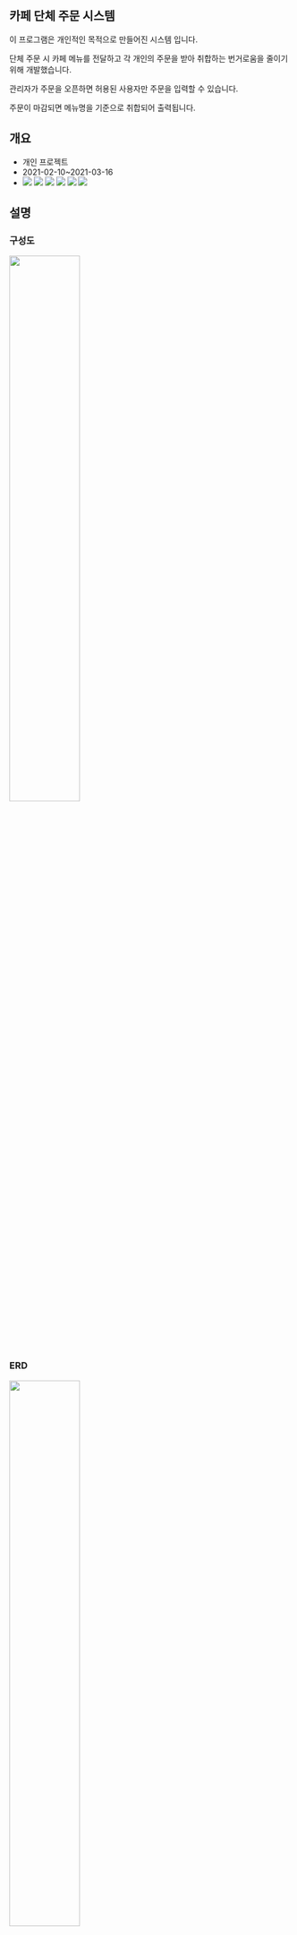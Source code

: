 ## 카페 단체 주문 시스템

이 프로그램은 개인적인 목적으로 만들어진 시스템 입니다.

단체 주문 시 카페 메뉴를 전달하고 각 개인의 주문을 받아 취합하는 번거로움을 줄이기 위해 개발했습니다.

관리자가 주문을 오픈하면 허용된 사용자만 주문을 입력할 수 있습니다.

주문이 마감되면 메뉴명을 기준으로 취합되어 출력됩니다.

## 개요
- 개인 프로젝트
- 2021-02-10~2021-03-16
- <img src="https://img.shields.io/badge/PHP-777BB4?style=for-the-badge&logo=PHP&logoColor=white"> <img src="https://img.shields.io/badge/codeigniter-EF4223?style=for-the-badge&logo=codeigniter&logoColor=white"> <img src="https://img.shields.io/badge/javascript-F7DF1E?style=for-the-badge&logo=javascript&logoColor=white"> <img src="https://img.shields.io/badge/jquery-0769AD?style=for-the-badge&logo=jquery&logoColor=white"> <img src="https://img.shields.io/badge/node.js-5FA04E?style=for-the-badge&logo=nodedotjs&logoColor=white"> <img src="https://img.shields.io/badge/soket.io-010101?style=for-the-badge&logo=socketdotio&logoColor=white">

## 설명
### 구성도
<img src="https://github.com/daye9005kim/cafe_ordering/assets/78843974/0698050d-1406-4d5b-ae6b-3f207c51c945" width="50%">

### ERD
<img src="https://github.com/daye9005kim/cafe_ordering/assets/78843974/bbe8d567-c100-4865-a429-3a589a5e86c7" width="50%">

### 로그인 화면
세션 기반의 로그인 기능이며, 사원 API 목록에 존재하는 이름으로만 로그인 할 수 있습니다. 사원이 아닌 경우 로그인 할 수 없습니다.

<img src="https://github.com/daye9005kim/cafe_ordering/assets/78843974/a31544fb-cbec-4a36-b298-6055c493da70" width="50%">

### 관리자 화면
카페, 팀, 마감 시간을 설정하여 주문서를 열 수 있습니다. 해당 팀이 아닌 사원은 주문서에 진입 할 수 없습니다.

주문서 생성 시점에 사원 목록과 카페 메뉴를 24시간 기준으로 새로 업데이트 합니다. 

<img src="https://github.com/daye9005kim/cafe_ordering/assets/78843974/1c14856b-8f8a-492a-8165-85ac30cc93f5" width="50%">

### 주문서 화면
카페 홈페이지로부터 크롤링한 데이터를 메뉴로 출력합니다. 주문 완료 시 실시간 주문 현황 목록에 broadcasting 됩니다.

<img src="https://github.com/daye9005kim/cafe_ordering/assets/78843974/5a79730a-5d98-4e17-b3db-d51d9b1fd89d" width="50%">

#### 실시간 주문 현황을 볼 수 있습니다.
node.js와 soket.io를 사용하여 구현하였습니다. 

<img src="https://github.com/daye9005kim/cafe_ordering/assets/78843974/004a27ed-e2f0-4627-af2e-6c3c0df341fb" width="50%">

### 취합된 메뉴 목록을 출력합니다.
<img src="https://github.com/daye9005kim/cafe_ordering/assets/78843974/c78e166b-562b-489a-9471-0bd2b2b139f3" width="50%">

